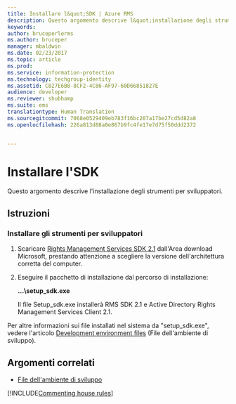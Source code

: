 ```yaml
---
title: Installare l&quot;SDK | Azure RMS
description: Questo argomento descrive l&quot;installazione degli strumenti per sviluppatori.
keywords: 
author: bruceperlerms
ms.author: bruceper
manager: mbaldwin
ms.date: 02/23/2017
ms.topic: article
ms.prod: 
ms.service: information-protection
ms.technology: techgroup-identity
ms.assetid: C827E6B8-8CF2-4C86-AF97-60D66851827E
audience: developer
ms.reviewer: shubhamp
ms.suite: ems
translationtype: Human Translation
ms.sourcegitcommit: 7068e0529409eb783f16bc207a17be27cd5d82a8
ms.openlocfilehash: 226a813d88a0e867b9fc4fe17e7d75f50ddd2372


---
```


# <a name="install-the-sdk"></a>Installare l'SDK

Questo argomento descrive l'installazione degli strumenti per sviluppatori.

## <a name="instructions"></a>Istruzioni

### <a name="install-the-developer-tools"></a>Installare gli strumenti per sviluppatori

1.  Scaricare [Rights Management Services SDK 2.1](http://www.microsoft.com/en-us/download/details.aspx?id=38397) dall'Area download Microsoft, prestando attenzione a scegliere la versione dell'architettura corretta del computer.
2.  Eseguire il pacchetto di installazione dal percorso di installazione:

    **...\\setup\_sdk.exe**

    Il file Setup\_sdk.exe installerà RMS SDK 2.1 e Active Directory Rights Management Services Client 2.1.

Per altre informazioni sui file installati nel sistema da "setup\_sdk.exe", vedere l'articolo [Development environment files](sdk-elements.md) (File dell'ambiente di sviluppo).

## <a name="related-topics"></a>Argomenti correlati

* [File dell'ambiente di sviluppo](sdk-elements.md)

[!INCLUDE[Commenting house rules](../includes/houserules.md)]


<!--HONumber=Jan17_HO1-->



